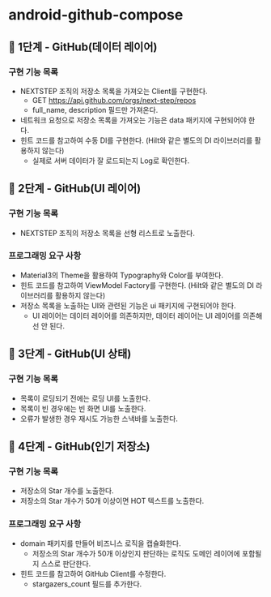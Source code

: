 # android-github-compose

## 🚀 1단계 - GitHub(데이터 레이어)

### 구현 기능 목록
- NEXTSTEP 조직의 저장소 목록을 가져오는 Client를 구현한다. 
  - GET https://api.github.com/orgs/next-step/repos
  - full_name, description 필드만 가져온다. 
- 네트워크 요청으로 저장소 목록을 가져오는 기능은 data 패키지에 구현되어야 한다. 
- 힌트 코드를 참고하여 수동 DI를 구현한다. (Hilt와 같은 별도의 DI 라이브러리를 활용하지 않는다)
  - 실제로 서버 데이터가 잘 로드되는지 Log로 확인한다.


## 🚀 2단계 - GitHub(UI 레이어)

### 구현 기능 목록
- NEXTSTEP 조직의 저장소 목록을 선형 리스트로 노출한다.
### 프로그래밍 요구 사항
- Material3의 Theme을 활용하여 Typography와 Color를 부여한다.
- 힌트 코드를 참고하여 ViewModel Factory를 구현한다. (Hilt와 같은 별도의 DI 라이브러리를 활용하지 않는다)
- 저장소 목록을 노출하는 UI와 관련된 기능은 ui 패키지에 구현되어야 한다.
  - UI 레이어는 데이터 레이어를 의존하지만, 데이터 레이어는 UI 레이어를 의존해선 안 된다.


## 🚀 3단계 - GitHub(UI 상태)

### 구현 기능 목록
- 목록이 로딩되기 전에는 로딩 UI를 노출한다.
- 목록이 빈 경우에는 빈 화면 UI를 노출한다.
- 오류가 발생한 경우 재시도 가능한 스낵바를 노출한다.


## 🚀 4단계 - GitHub(인기 저장소)

### 구현 기능 목록
- 저장소의 Star 개수를 노출한다.
- 저장소의 Star 개수가 50개 이상이면 HOT 텍스트를 노출한다.
### 프로그래밍 요구 사항
- domain 패키지를 만들어 비즈니스 로직을 캡슐화한다.
  - 저장소의 Star 개수가 50개 이상인지 판단하는 로직도 도메인 레이어에 포함될지 스스로 판단한다.
- 힌트 코드를 참고하여 GitHub Client를 수정한다. 
  - stargazers_count 필드를 추가한다.
